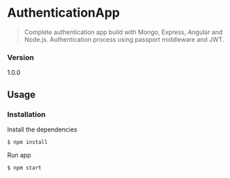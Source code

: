 # AuthenticationApp
> Complete authentication app build with Mongo, Express, Angular and Node.js. Authentication process using passport middleware and JWT.
### Version 
1.0.0
## Usage
### Installation
Install the dependencies
```
$ npm install
```
Run app
```
$ npm start
```

